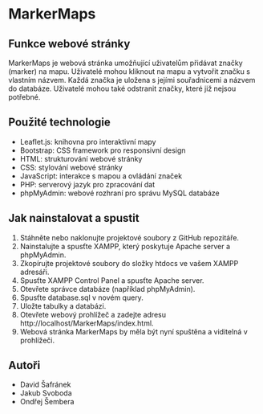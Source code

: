 # MarkerMaps

## Funkce webové stránky

MarkerMaps je webová stránka umožňující uživatelům přidávat značky (marker) na mapu. Uživatelé mohou kliknout na mapu a vytvořit značku s vlastním názvem. Každá značka je uložena s jejími souřadnicemi a názvem do databáze. Uživatelé mohou také odstranit značky, které již nejsou potřebné.

## Použité technologie

- Leaflet.js: knihovna pro interaktivní mapy
- Bootstrap: CSS framework pro responsivní design
- HTML: strukturování webové stránky
- CSS: stylování webové stránky
- JavaScript: interakce s mapou a ovládání značek
- PHP: serverový jazyk pro zpracování dat
- phpMyAdmin: webové rozhraní pro správu MySQL databáze

## Jak nainstalovat a spustit

1. Stáhněte nebo naklonujte projektové soubory z GitHub repozitáře.
2. Nainstalujte a spusťte XAMPP, který poskytuje Apache server a phpMyAdmin.
3. Zkopírujte projektové soubory do složky htdocs ve vašem XAMPP adresáři.
4. Spusťte XAMPP Control Panel a spusťte Apache server.
5. Otevřete správce databáze (například phpMyAdmin).
6. Spusťte database.sql v novém query.
7. Uložte tabulky a databázi.
8. Otevřete webový prohlížeč a zadejte adresu http://localhost/MarkerMaps/index.html.
9. Webová stránka MarkerMaps by měla být nyní spuštěna a viditelná v prohlížeči.

## Autoři

- David Šafránek
- Jakub Svoboda
- Ondřej Šembera
